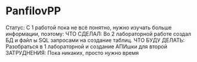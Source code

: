 # PanfilovPP
Статус: С 1 работой пока не всё понятно, нужно изучать больше информации, поэтому:
ЧТО СДЕЛАЛ: Во 2 лабораторной работе создал БД и файл ы SQL запросами на создание таблиц.
ЧТО БУДУ ДЕЛАТЬ: Разобраться в 1 лабораторной и создание АПИшки для второй
ЗАТРУДНЕНИЯ: Пока никаких, просто нужно время
